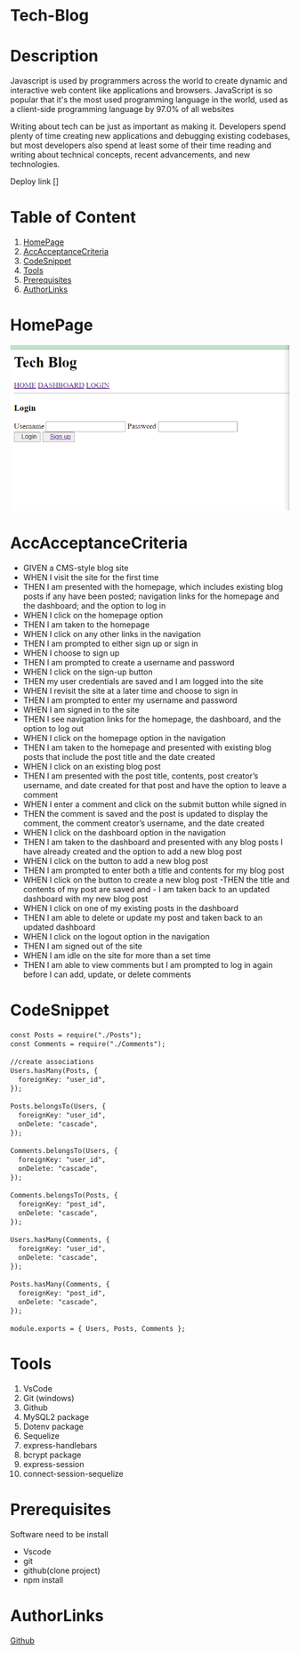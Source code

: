 # Tech-Blog

# Description

Javascript is used by programmers across the world to create dynamic and interactive web content like applications and browsers. JavaScript is so popular that it's the most used programming language in the world, used as a client-side programming language by 97.0% of all websites

Writing about tech can be just as important as making it. Developers spend plenty of time creating new applications and debugging existing codebases, but most developers also spend at least some of their time reading and writing about technical concepts, recent advancements, and new technologies.

Deploy link []

# Table of Content

1. [HomePage](#homepage)
2. [AccAcceptanceCriteria](#accAcceptancecriteria)
3. [CodeSnippet](#codesnippet)
4. [Tools](#tools)
5. [Prerequisites](#prerequisites)
6. [AuthorLinks](#authorlinks)

# HomePage

![pic](./img/dashh1.PNG)

# AccAcceptanceCriteria

- GIVEN a CMS-style blog site
- WHEN I visit the site for the first time
- THEN I am presented with the homepage, which includes existing blog posts if any have been posted; navigation links for the homepage and the dashboard; and the option to log in
- WHEN I click on the homepage option
- THEN I am taken to the homepage
- WHEN I click on any other links in the navigation
- THEN I am prompted to either sign up or sign in
- WHEN I choose to sign up
- THEN I am prompted to create a username and password
- WHEN I click on the sign-up button
- THEN my user credentials are saved and I am logged into the site
- WHEN I revisit the site at a later time and choose to sign in
- THEN I am prompted to enter my username and password
- WHEN I am signed in to the site
- THEN I see navigation links for the homepage, the dashboard, and the option to log out
- WHEN I click on the homepage option in the navigation
- THEN I am taken to the homepage and presented with existing blog posts that include the post title and the date created
- WHEN I click on an existing blog post
- THEN I am presented with the post title, contents, post creator’s username, and date created for that post and have the option to leave a comment
- WHEN I enter a comment and click on the submit button while signed in
- THEN the comment is saved and the post is updated to display the comment, the comment creator’s username, and the date created
- WHEN I click on the dashboard option in the navigation
- THEN I am taken to the dashboard and presented with any blog posts I have already created and the option to add a new blog post
- WHEN I click on the button to add a new blog post
- THEN I am prompted to enter both a title and contents for my blog post
- WHEN I click on the button to create a new blog post
  -THEN the title and contents of my post are saved and - I am taken back to an updated dashboard with my new blog post
- WHEN I click on one of my existing posts in the dashboard
- THEN I am able to delete or update my post and taken back to an updated dashboard
- WHEN I click on the logout option in the navigation
- THEN I am signed out of the site
- WHEN I am idle on the site for more than a set time
- THEN I am able to view comments but I am prompted to log in again before I can add, update, or delete comments

# CodeSnippet

```const Users = require("./Users");
const Posts = require("./Posts");
const Comments = require("./Comments");

//create associations
Users.hasMany(Posts, {
  foreignKey: "user_id",
});

Posts.belongsTo(Users, {
  foreignKey: "user_id",
  onDelete: "cascade",
});

Comments.belongsTo(Users, {
  foreignKey: "user_id",
  onDelete: "cascade",
});

Comments.belongsTo(Posts, {
  foreignKey: "post_id",
  onDelete: "cascade",
});

Users.hasMany(Comments, {
  foreignKey: "user_id",
  onDelete: "cascade",
});

Posts.hasMany(Comments, {
  foreignKey: "post_id",
  onDelete: "cascade",
});

module.exports = { Users, Posts, Comments };

```

# Tools

1. VsCode
2. Git (windows)
3. Github
4. MySQL2 package
5. Dotenv package
6. Sequelize
7. express-handlebars
8. bcrypt package
9. express-session
10. connect-session-sequelize

# Prerequisites

Software need to be install

- Vscode
- git
- github(clone project)
- npm install

# AuthorLinks

[Github](https://github.com/akash2040/Tech-Blog)
